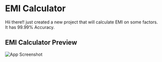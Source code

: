 
# EMI Calculator

Hii there!! just created a new project that will calculate EMI on some factors. It has 99.99% Accuracy.


## EMI Calculator Preview

![App Screenshot](https://blogger.googleusercontent.com/img/b/R29vZ2xl/AVvXsEjcGJZ_RcfoBOFuLY1Xgi_37ZCfsY7z0TsVi1wNWNm-SNCwFX0ce5CyxQPLI5fzDvI8wwpGsArgoOUsNSyVx4-xzwiWRKDdApfs3bC8__Vo13dWApk0UKksSx1TkHnwiyMwu-w59qA5Fdzxxjex94WTybs3TE8PSMdxlrmaP1aNE3O5_6HkJ8RNmYxv4w/s320/Sequence%2001.gif)

